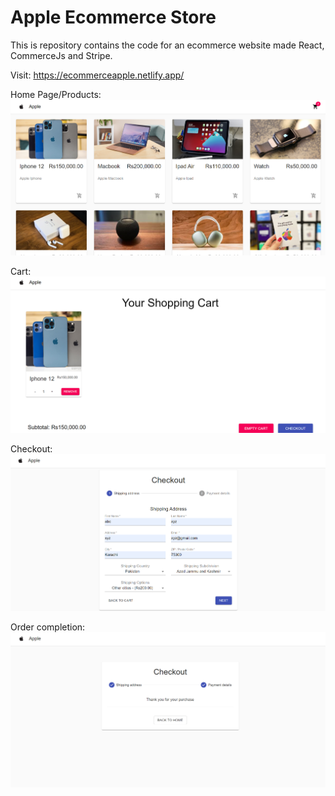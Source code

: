# Apple Ecommerce Store
This is repository contains the code for an ecommerce website made React, CommerceJs and Stripe.


Visit: https://ecommerceapple.netlify.app/


Home Page/Products:
![Home](/design/home.png)

Cart:
![cart](/design/cart.png)

Checkout:
![checkout](/design/checkout.png)

Order completion:
![complete](/design/complete.png)
